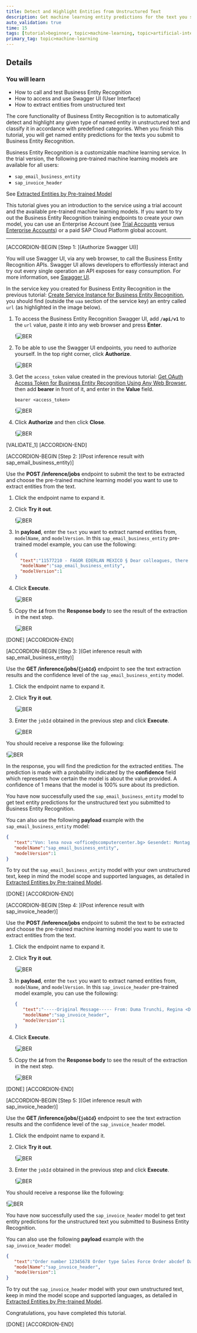 ```yaml
---
title: Detect and Highlight Entities from Unstructured Text
description: Get machine learning entity predictions for the text you submit to Business Entity Recognition.
auto_validation: true
time: 15
tags: [tutorial>beginner, topic>machine-learning, topic>artificial-intelligence, topic>cloud, products>sap-cloud-platform, products>sap-ai-business-services, products>business-entity-recognition]
primary_tag: topic>machine-learning
---
```


## Details
### You will learn
  - How to call and test Business Entity Recognition
  - How to access and use Swagger UI (User Interface)
  - How to extract entities from unstructured text

The core functionality of Business Entity Recognition is to automatically detect and highlight any given type of named entity in unstructured text and classify it in accordance with predefined categories. When you finish this tutorial, you will get named entity predictions for the texts you submit to Business Entity Recognition.

Business Entity Recognition is a customizable machine learning service. In the trial version, the following pre-trained machine learning models are available for all users:

- `sap_email_business_entity`
- `sap_invoice_header`

See [Extracted Entities by Pre-trained Model](https://help.sap.com/viewer/b43f8f61368d455793a241d2b10baeb2/SHIP/en-US/7eb1408001564d679adcd3bc4796800f.html)

This tutorial gives you an introduction to the service using a trial account and the available pre-trained machine learning models. If you want to try out the Business Entity Recognition training endpoints to create your own model, you can use an Enterprise Account (see [Trial Accounts](https://help.sap.com/viewer/65de2977205c403bbc107264b8eccf4b/Cloud/en-US/046f127f2a614438b616ccfc575fdb16.html) versus [Enterprise Accounts](https://help.sap.com/viewer/3504ec5ef16548778610c7e89cc0eac3/Cloud/en-US/171511cc425c4e079d0684936486eee6.html)) or a paid SAP Cloud Platform global account.  

---

[ACCORDION-BEGIN [Step 1: ](Authorize Swagger UI)]

You will use Swagger UI, via any web browser, to call the Business Entity Recognition APIs. Swagger UI allows developers to effortlessly interact and try out every single operation an API exposes for easy consumption. For more information, see [Swagger UI](https://swagger.io/tools/swagger-ui/).  

In the service key you created for Business Entity Recognition in the previous tutorial: [Create Service Instance for Business Entity Recognition](cp-aibus-ber-service-instance), you should find (outside the `uaa` section of the service key) an entry called `url` (as highlighted in the image below).

1. To access the Business Entity Recognition Swagger UI, add **`/api/v1`** to the `url` value, paste it into any web browser and press **Enter**.

    !![BER](png-files/service-key-details.png)

2. To be able to use the Swagger UI endpoints, you need to authorize yourself. In the top right corner, click **Authorize**.

    !![BER](png-files/swagger0.png)

3. Get the `access_token` value created in the previous tutorial: [Get OAuth Access Token for Business Entity Recognition Using Any Web Browser](cp-aibus-ber-web-oauth-token), then add **bearer** in front of it, and enter in the **Value** field.

    ```
    bearer <access_token>
    ```

    !![BER](png-files/Authorize.png)

4. Click **Authorize** and then click **Close**.

    !![BER](png-files/Authorize2.png)

[VALIDATE_1]
[ACCORDION-END]


[ACCORDION-BEGIN [Step 2: ](Post inference result with sap_email_business_entity)]

Use the **POST /inference/jobs** endpoint to submit the text to be extracted and choose the pre-trained machine learning model you want to use to extract entities from the text.

1. Click the endpoint name to expand it.

2. Click **Try it out**.

    !![BER](png-files/post-1.png)

3. In **payload**, enter the `text` you want to extract named entities from, `modelName`, and `modelVersion`. In this `sap_email_business_entity` pre-trained model example, you can use the following:

    ```JSON
    {
      "text":"11577210 - FAGOR EDERLAN MEXICO § Dear colleagues, there any way to identify which procurement division has transmitted 1339846 this payment to ABC Ltd. as there is no identification number. Are you able to help? Thank you: Doe, Jane <jane.doe@doe-company.com>: 15 May 2019 15:25 To: Doe, John <john.doe@doe-company.com>Cc: Smith, John <john.smith@doe-company.com>: /432216153 328,439.24 Thanks and best Jane. Doe, Jane. Accountant, Procurement Department, Doe Company, S. L. P.Phone+52 444 880 2300. 1114 Doe Company<doe-company.com>",
      "modelName":"sap_email_business_entity",
      "modelVersion":1
    }
    ```

4. Click **Execute**.

    !![BER](png-files/post-2.png)

5. Copy the **`id`** from the **Response body** to see the result of the extraction in the next step.

    !![BER](png-files/post-3.png)

[DONE]
[ACCORDION-END]


[ACCORDION-BEGIN [Step 3: ](Get inference result with sap_email_business_entity)]

Use the **GET /inference/jobs/{`jobId`}** endpoint to see the text extraction results and the confidence level of the `sap_email_business_entity` model.

1. Click the endpoint name to expand it.

2. Click **Try it out**.

    !![BER](png-files/get-1.png)

3. Enter the `jobId` obtained in the previous step and click **Execute**.

    !![BER](png-files/get-2.png)

You should receive a response like the following:

!![BER](png-files/get-3.png)

In the response, you will find the prediction for the extracted entities. The prediction is made with a probability indicated by the **confidence** field which represents how certain the model is about the value provided. A confidence of 1 means that the model is 100% sure about its prediction.

You have now successfully used the `sap_email_business_entity` model to get text entity predictions for the unstructured text you submitted to Business Entity Recognition.

You can also use the following **payload** example with the `sap_email_business_entity` model:

```JSON
{
   "text":"Von: lena nova <office@scomputercenter.bg> Gesendet: Montag, 21. Januar 2019, 19:13 Uhr An: canu, ana <ana.canu@company.com>; office@computercenter-bg.com Betreff: RE: M & B EOOD 2639710315 Sehr geehrter Kunde, ich sende Ihnen Informationen für unsere Zahlung. Proforma 198305906 ist ein Teil der Rechnung 4830476570 / 11.01.2019. Rechnungsdatum Betrag in EUR 4830473772 14.12.2018 9,28 € 4830474632 21.12.2018 29,16 € 4830475244 28.12.2018 46,19 € 4830475919 4.1.2019 9,28 € 198305906 10.1.2019 9,29 € 103,20 € 4830476570 11.1.2019 37,13 198305906 10.1.2019 -9,29 € 27,84 Einen schönen Tag noch! Mit freundlichen Grüßen, lena lena nova Verkaufsleiterin M & B EOOD-Computer Center 11, Angel Kanchev Str; 1000, Sofia, Bulgarien Tel.: + 359 2 981 58 57; Mobil: + 359 889 61 13 21 E-Mail: office@scomputercenter.bg Besuchen Sie uns unter: www.computercenter.bg",
   "modelName":"sap_email_business_entity",
   "modelVersion":1
}
```

To try out the `sap_email_business_entity` model with your own unstructured text, keep in mind the model scope and supported languages, as detailed in [Extracted Entities by Pre-trained Model](https://help.sap.com/viewer/b43f8f61368d455793a241d2b10baeb2/SHIP/en-US/7eb1408001564d679adcd3bc4796800f.html).

[DONE]
[ACCORDION-END]


[ACCORDION-BEGIN [Step 4: ](Post inference result with sap_invoice_header)]

Use the **POST /inference/jobs** endpoint to submit the text to be extracted and choose the pre-trained machine learning model you want to use to extract entities from the text.

1. Click the endpoint name to expand it.

2. Click **Try it out**.

    !![BER](png-files/post-1.png)

3. In **payload**, enter the `text` you want to extract named entities from, `modelName`, and `modelVersion`. In this `sap_invoice_header` pre-trained model example, you can use the following:

    ```JSON
    {
       "text":"-----Original Message----- From: Duma Trunchi, Regina <DumaTrunchi@company.com>  Sent: Thursday, December 20, 2018 4:33 PM To: Dubey, Ashish <Ashish.Dubey@company.com> Cc: Grc, Sony <grcsony@eu.company.com> Subject: CLEARING//226.530,63eur//phoxdistri  Hi Ashish,  Please do the clearing as per the attachment.  Thank you,  Duma-Trunchi Regina  Accounts Receivable Finance company Pvt Ltd F&A services operated by AKAI Pvt Ltd Registered office:  The Heights, 116  Glenurquhart Road, BALLAUGH, Surrey. KT27 0XW. UK Registered Company Number: 2522874",
       "modelName":"sap_invoice_header",
       "modelVersion":1
    }
    ```

4. Click **Execute**.

    !![BER](png-files/post-22.png)

5. Copy the **`id`** from the **Response body** to see the result of the extraction in the next step.

    !![BER](png-files/post-33.png)

[DONE]
[ACCORDION-END]


[ACCORDION-BEGIN [Step 5: ](Get inference result with sap_invoice_header)]

Use the **GET /inference/jobs/{`jobId`}** endpoint to see the text extraction results and the confidence level of the `sap_invoice_header` model.

1. Click the endpoint name to expand it.

2. Click **Try it out**.

    !![BER](png-files/get-1.png)

3. Enter the `jobId` obtained in the previous step and click **Execute**.

    !![BER](png-files/get-22.png)

You should receive a response like the following:

!![BER](png-files/get-33.png)

You have now successfully used the `sap_invoice_header` model to get text entity predictions for the unstructured text you submitted to Business Entity Recognition.

You can also use the following **payload** example with the `sap_invoice_header` model:

```JSON
{
   "text":"Order number 12345678 Order type Sales Force Order abcdef Date 01/01/2001 Customer number 9876543 Customer service 123/ 456 6789 E-mail eshop@gmail.com  Your Reference: Order receipt confirmation Customer address 508 W. St Margarets St. Brooklyn, NY 11228 Billing address 508 W. St Margarets St. Brooklyn, NY 11228 Ordered by Fenton Moon Shipping type: UPS 2nd Day Air PM Terms of payment: 30 Days Net due  Your message: Item Material   Description Qty.        Price per Unit Net  steel        gray / Length 12 mm / 1 35.00         35.00  Gross Amount USD 35.00 Freight/ packaging USD 15.00 Tax 2 % USD 1 Tax 4 % USD 2 Total amount USD 53",
   "modelName":"sap_invoice_header",
   "modelVersion":1
}
```

To try out the `sap_invoice_header` model with your own unstructured text, keep in mind the model scope and supported languages, as detailed in [Extracted Entities by Pre-trained Model](https://help.sap.com/viewer/b43f8f61368d455793a241d2b10baeb2/SHIP/en-US/7eb1408001564d679adcd3bc4796800f.html).

Congratulations, you have completed this tutorial.

[DONE]
[ACCORDION-END]
